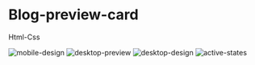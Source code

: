 # Blog-preview-card
Html-Css

![mobile-design](https://github.com/withasya/Blog-preview-card/assets/72988994/0d4ae5c2-a80c-47f3-a661-48933e8deee8)
![desktop-preview](https://github.com/withasya/Blog-preview-card/assets/72988994/7407bae9-c6b3-4d63-b162-f24a5ff4f347)
![desktop-design](https://github.com/withasya/Blog-preview-card/assets/72988994/f495f2c1-81f0-45db-a52e-cbacdbcd828f)
![active-states](https://github.com/withasya/Blog-preview-card/assets/72988994/3b7bfddf-ea02-4b45-bace-b00812ed4602)
